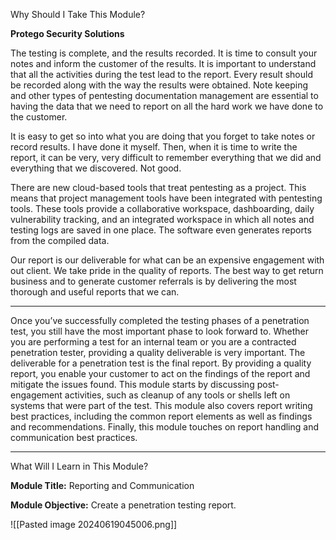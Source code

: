 Why Should I Take This Module?

**Protego Security Solutions**

The testing is complete, and the results recorded. It is time to consult your notes and inform the customer of the results. It is important to understand that all the activities during the test lead to the report. Every result should be recorded along with the way the results were obtained. Note keeping and other types of pentesting documentation management are essential to having the data that we need to report on all the hard work we have done to the customer.

It is easy to get so into what you are doing that you forget to take notes or record results. I have done it myself. Then, when it is time to write the report, it can be very, very difficult to remember everything that we did and everything that we discovered. Not good.

There are new cloud-based tools that treat pentesting as a project. This means that project management tools have been integrated with pentesting tools. These tools provide a collaborative workspace, dashboarding, daily vulnerability tracking, and an integrated workspace in which all notes and testing logs are saved in one place. The software even generates reports from the compiled data.

Our report is our deliverable for what can be an expensive engagement with out client. We take pride in the quality of reports. The best way to get return business and to generate customer referrals is by delivering the most thorough and useful reports that we can.

---

Once you’ve successfully completed the testing phases of a penetration test, you still have the most important phase to look forward to. Whether you are performing a test for an internal team or you are a contracted penetration tester, providing a quality deliverable is very important. The deliverable for a penetration test is the final report. By providing a quality report, you enable your customer to act on the findings of the report and mitigate the issues found. This module starts by discussing post-engagement activities, such as cleanup of any tools or shells left on systems that were part of the test. This module also covers report writing best practices, including the common report elements as well as findings and recommendations. Finally, this module touches on report handling and communication best practices.

---

What Will I Learn in This Module?

**Module Title:** Reporting and Communication

**Module Objective:** Create a penetration testing report.

![[Pasted image 20240619045006.png]]

